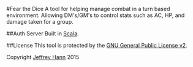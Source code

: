 #Fear the Dice
A tool for helping manage combat in a turn based environment. Allowing DM's/GM's to control stats such as AC, HP, and damage taken for a group.

##Auth Server
Built in [Scala](http://www.scala-lang.org/).


##License
This tool is protected by the [GNU General Public License v2](http://www.gnu.org/licenses/gpl-2.0.html).

Copyright [Jeffrey Hann](http://jeffreyhann.ca/) 2015
